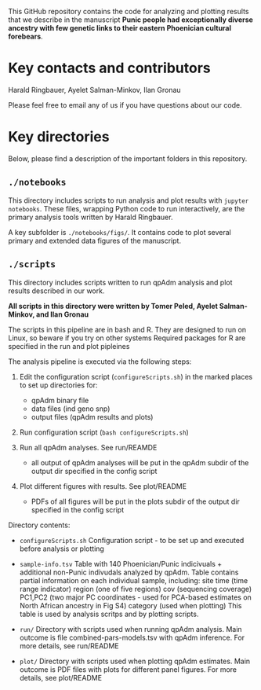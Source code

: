 This GitHub repository contains the code for analyzing and plotting results that we describe in the manuscript **Punic people had exceptionally diverse
ancestry with few genetic links to their eastern Phoenician cultural forebears**.

# Key contacts and contributors
Harald Ringbauer, Ayelet Salman-Minkov, Ilan Gronau

Please feel free to email any of us if you have questions about our code.

# Key directories
Below, please find a description of the important folders in this repository.

## `./notebooks`
This directory includes scripts to run analysis and plot results with `jupyter notebooks`. These files, wrapping Python code to run interactively, are the primary analysis tools written by Harald Ringbauer.

A key subfolder is `./notebooks/figs/`. It contains code to plot several primary and extended data figures of the manuscript. 


## `./scripts`
This directory includes scripts written to run qpAdm analysis and plot results described in our work.

**All scripts in this directory were written by Tomer Peled, Ayelet Salman-Minkov, and Ilan Gronau**

The scripts in this pipeline are in bash and R.
They are designed to run on Linux, so beware if you try on other systems
Required packages for R are specified in the run and plot pipleines

The analysis pipeline is executed via the following steps:
1) Edit the configuration script (`configureScripts.sh`)
   in the marked places to set up directories for:
   - qpAdm binary file
   - data files (ind geno snp)
   - output files (qpAdm results and plots)
   
2) Run configuration script (`bash configureScripts.sh`)

3) Run all qpAdm analyses. See run/REAMDE
   - all output of qpAdm analyses will be put in
     the qpAdm subdir of the output dir specified
     in the config script

4) Plot different figures with results. See plot/README
   - PDFs of all figures will be put in the plots
     subdir of the output dir specified in the
     config script


Directory contents:
* `configureScripts.sh`
    Configuration script - to be set up and executed before
    analysis or plotting

* `sample-info.tsv`
    Table with 140 Phoenician/Punic indicivuals +
    additional non-Punic indivudals analyzed by
    qpAdm. Table contains partial information
    on each individual sample, including:
     site
     time    (time range indicator)
     region  (one of five regions)
     cov     (sequencing coverage)
     PC1,PC2 (two major PC coordinates - used for PCA-based estimates on North African ancestry in Fig S4)
     category (used when plotting)
    This table is used by analysis scritps and by plotting scripts.

* `run/`
    Directory with scripts used when running
    qpAdm analysis. Main outcome is file
    combined-pars-models.tsv with qpAdm inference.
    For more details, see run/README

* `plot/`
    Directory with scripts used when plotting
    qpAdm estimates. Main outcome is PDF files
    with plots for different panel figures.
    For more details, see plot/README
